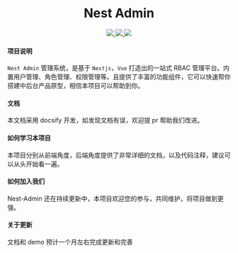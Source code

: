 <div align="center">
<br/>
<br/>
  <h1 algin="center">
    Nest Admin
  </h1>
</div>

<p align="center">
  <a href="#">
    <img src="https://img.shields.io/badge/Nest%20Admin-v2.0.0-green">
  </a>
  <a href="#">
    <img src="https://img.shields.io/badge/nestjs-v8.x-green.svg" >
  </a>
  <a href="#">
    <img src="https://img.shields.io/badge/vue-v3.x-green.svg">
  </a>
</p>

#### 项目说明
```Nest Admin``` 管理系统，是基于 ```Nestjs```，```Vue``` 打造出的一站式 RBAC 管理平台。内置用户管理、角色管理、权限管理等。且提供了丰富的功能组件，它可以快速帮你搭建中后台产品原型，相信本项目可以帮助到你。

#### 文档
本文档采用 docsify 开发，如发现文档有误，欢迎提 pr 帮助我们改进。

#### 如何学习本项目
本项目分别从前端角度，后端角度提供了非常详细的文档，以及代码注释，建议可以从头开始看一遍。

#### 如何加入我们
Nest-Admin 还在持续更新中，本项目欢迎您的参与，共同维护，将项目做到更强。

#### 关于更新
文档和 demo 预计一个月左右完成更新和完善





